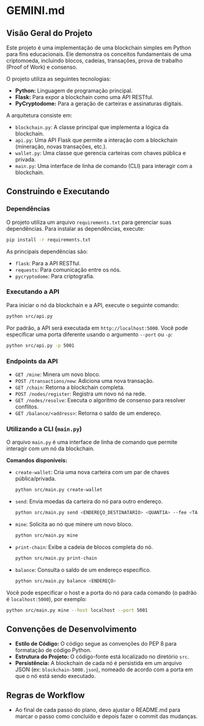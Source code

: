 # GEMINI.md

## Visão Geral do Projeto

Este projeto é uma implementação de uma blockchain simples em Python para fins educacionais. Ele demonstra os conceitos fundamentais de uma criptomoeda, incluindo blocos, cadeias, transações, prova de trabalho (Proof of Work) e consenso.

O projeto utiliza as seguintes tecnologias:

*   **Python:** Linguagem de programação principal.
*   **Flask:** Para expor a blockchain como uma API RESTful.
*   **PyCryptodome:** Para a geração de carteiras e assinaturas digitais.

A arquitetura consiste em:

*   `blockchain.py`: A classe principal que implementa a lógica da blockchain.
*   `api.py`: Uma API Flask que permite a interação com a blockchain (mineração, novas transações, etc.).
*   `wallet.py`: Uma classe que gerencia carteiras com chaves pública e privada.
*   `main.py`: Uma interface de linha de comando (CLI) para interagir com a blockchain.

## Construindo e Executando

### Dependências

O projeto utiliza um arquivo `requirements.txt` para gerenciar suas dependências. Para instalar as dependências, execute:

```bash
pip install -r requirements.txt
```

As principais dependências são:

*   `flask`: Para a API RESTful.
*   `requests`: Para comunicação entre os nós.
*   `pycryptodome`: Para criptografia.

### Executando a API

Para iniciar o nó da blockchain e a API, execute o seguinte comando:

```bash
python src/api.py
```

Por padrão, a API será executada em `http://localhost:5000`. Você pode especificar uma porta diferente usando o argumento `--port` ou `-p`:

```bash
python src/api.py -p 5001
```

### Endpoints da API

*   `GET /mine`: Minera um novo bloco.
*   `POST /transactions/new`: Adiciona uma nova transação.
*   `GET /chain`: Retorna a blockchain completa.
*   `POST /nodes/register`: Registra um novo nó na rede.
*   `GET /nodes/resolve`: Executa o algoritmo de consenso para resolver conflitos.
*   `GET /balance/<address>`: Retorna o saldo de um endereço.

### Utilizando a CLI (`main.py`)

O arquivo `main.py` é uma interface de linha de comando que permite interagir com um nó da blockchain.

**Comandos disponíveis:**

*   `create-wallet`: Cria uma nova carteira com um par de chaves pública/privada.
    ```bash
    python src/main.py create-wallet
    ```

*   `send`: Envia moedas da carteira do nó para outro endereço.
    ```bash
    python src/main.py send <ENDEREÇO_DESTINATÁRIO> <QUANTIA> --fee <TAXA>
    ```

*   `mine`: Solicita ao nó que minere um novo bloco.
    ```bash
    python src/main.py mine
    ```

*   `print-chain`: Exibe a cadeia de blocos completa do nó.
    ```bash
    python src/main.py print-chain
    ```

*   `balance`: Consulta o saldo de um endereço específico.
    ```bash
    python src/main.py balance <ENDEREÇO>
    ```

Você pode especificar o host e a porta do nó para cada comando (o padrão é `localhost:5000`), por exemplo:

```bash
python src/main.py mine --host localhost --port 5001
```

## Convenções de Desenvolvimento

*   **Estilo de Código:** O código segue as convenções do PEP 8 para formatação de código Python.
*   **Estrutura do Projeto:** O código-fonte está localizado no diretório `src`.
*   **Persistência:** A blockchain de cada nó é persistida em um arquivo JSON (ex: `blockchain-5000.json`), nomeado de acordo com a porta em que o nó está sendo executado.

## Regras de Workflow

*   Ao final de cada passo do plano, devo ajustar o README.md para marcar o passo como concluído e depois fazer o commit das mudanças.